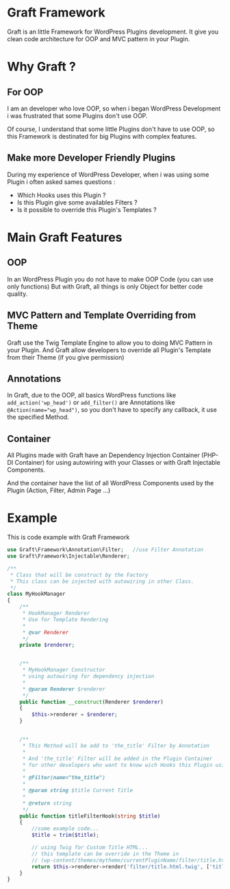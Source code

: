 # Graft Framework

Graft is an little Framework for WordPress Plugins development.
It give you clean code architecture for OOP and MVC pattern in your Plugin.

# Why Graft ?

## For OOP

I am an developer who love OOP, so when i began WordPress Development i was frustrated that some Plugins don't use OOP.

Of course, I understand that some little Plugins don't have to use OOP, so this Framework is destinated for big Plugins with complex features.

## Make more Developer Friendly Plugins

During my experience of WordPress Developer, when i was using some Plugin i often asked sames questions :

- Which Hooks uses this Plugin ?
- Is this Plugin give some availables Filters ?
- Is it possible to override this Plugin's Templates ?


# Main Graft Features


## OOP

In an WordPress Plugin you do not have to make OOP Code (you can use only functions)
But with Graft, all things is only Object for better code quality.

## MVC Pattern and Template Overriding from Theme

Graft use the Twig Template Engine to allow you to doing MVC Pattern in your Plugin.
And Graft allow developers to override all Plugin's Template from their Theme (if you give permission)

## Annotations

In Graft, due to the OOP, all basics WordPress functions like `add_action('wp_head')` or `add_filter()` are Annotations like `@Action(name="wp_head")`, so you don't have to specify any callback, it use the specified Method.

## Container

All Plugins made with Graft have an Dependency Injection Container (PHP-DI Container) for using autowiring with your Classes or with Graft Injectable Components.

And the container have the list of all WordPress Components used by the Plugin (Action, Filter, Admin Page ...)


# Example

This is code example with Graft Framework

```php
use Graft\Framework\Annotation\Filter;   //use Filter Annotation
use Graft\Framework\Injectable\Renderer;

/**
 * Class that will be construct by the Factory
 * This class can be injected with autowiring in other Class.
 */
class MyHookManager
{
    /**
     * HookManager Renderer
     * Use for Template Rendering
     * 
     * @var Renderer
     */
    private $renderer;


    /**
     * MyHookManager Constructor
     * using autowiring for dependency injection
     * 
     * @param Renderer $renderer
     */
    public function __construct(Renderer $renderer)
    {
        $this->renderer = $renderer;
    }


    /**
     * This Method will be add to 'the_title' Filter by Annotation
     * 
     * And 'the_title' Filter will be added in the Plugin Container
     * for other developers who want to know wich Hooks this Plugin using.
     * 
     * @Filter(name="the_title")
     * 
     * @param string $title Current Title
     *
     * @return string
     */
    public function titleFilterHook(string $title)
    {
        //some example code...
        $title = trim($title);

        // using Twig for Custom Title HTML...
        // this template can be override in the Theme in
        // (wp-content/themes/mytheme/currentPluginName/filter/title.html.twig) for example.
        return $this->renderer->render('filter/title.html.twig', ['title' => $title]);
    }
}
```